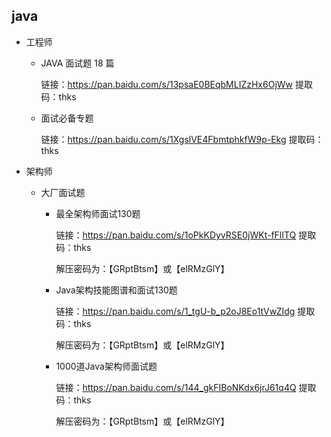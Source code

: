 ## java

+ 工程师

  + JAVA 面试题 18 篇

    链接：https://pan.baidu.com/s/13psaE0BEqbMLIZzHx6OjWw 
    提取码：thks

  + 面试必备专题

    链接：https://pan.baidu.com/s/1XgslVE4FbmtphkfW9p-Ekg 
    提取码：thks

+ 架构师

  + 大厂面试题

    + 最全架构师面试130题

      链接：https://pan.baidu.com/s/1oPkKDyvRSE0jWKt-fFlITQ 
      提取码：thks

      解压密码为：【GRptBtsm】或【elRMzGlY】

    + Java架构技能图谱和面试130题

      链接：https://pan.baidu.com/s/1_tgU-b_p2oJ8Eo1tVwZIdg 
      提取码：thks

      解压密码为：【GRptBtsm】或【elRMzGlY】

    + 1000道Java架构师面试题

      链接：https://pan.baidu.com/s/144_gkFIBoNKdx6jrJ61q4Q 
      提取码：thks

      解压密码为：【GRptBtsm】或【elRMzGlY】
